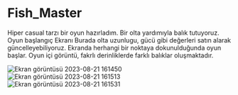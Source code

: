 # Fish_Master
Hiper casual tarzı bir oyun hazırladım. Bir olta yardımıyla balık tutuyoruz.
Oyun başlangıç Ekranı
Burada olta uzunlugu, gücü gibi değerleri satın alarak güncelleyebiliyoruz.
Ekranda herhangi bir noktaya dokunulduğunda oyun başlar.
Oyun içi görüntü, fakrlı derinliklerde farklı balıklar oluşmaktadır.

![Ekran görüntüsü 2023-08-21 161450](https://github.com/isaulutepe/Fish_Master/assets/114800514/91b50555-8688-494a-94c1-679dceb46b43)
![Ekran görüntüsü 2023-08-21 161513](https://github.com/isaulutepe/Fish_Master/assets/114800514/38e86ea0-0fed-497a-9163-2372c4f90f06)
![Ekran görüntüsü 2023-08-21 161531](https://github.com/isaulutepe/Fish_Master/assets/114800514/2ee2aa95-7cee-4bec-b026-39014b1d0983)
